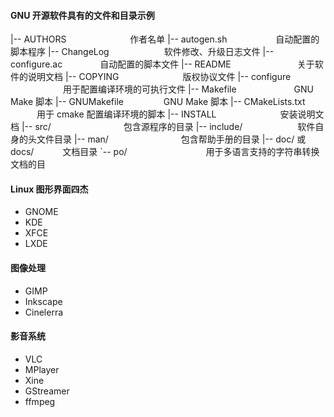 #### GNU 开源软件具有的文件和目录示例

|-- AUTHORS 　　　　　　　作者名单
|-- autogen.sh 　　　　　 自动配置的脚本程序
|-- ChangeLog 　　　　　　软件修改、升级日志文件
|-- configure.ac 　　　　自动配置的脚本文件
|-- README 　　　　　　　 关于软件的说明文档
|-- COPYING 　　　　　　　版权协议文件
|-- configure 　　　　　　用于配置编译环境的可执行文件
|-- Makefile 　　　　　　 GNU Make 脚本
|-- GNUMakefile 　　　　 GNU Make 脚本
|-- CMakeLists.txt 　　　用于 cmake 配置编译环境的脚本
|-- INSTALL 　　　　　　　安装说明文档
|-- src/　　　　　　　　 包含源程序的目录
|-- include/　　　　　　 软件自身的头文件目录
|-- man/　　　　　　　　 包含帮助手册的目录
|-- doc/ 或　 docs/　　　 文档目录
`-- po/　　　　　　　　　用于多语言支持的字符串转换文档的目

#### Linux 图形界面四杰

- GNOME
- KDE
- XFCE
- LXDE

#### 图像处理

- GIMP
- Inkscape
- Cinelerra

#### 影音系统

- VLC
- MPlayer
- Xine
- GStreamer
- ffmpeg
